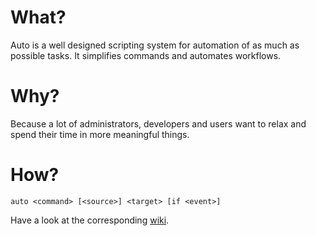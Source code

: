 # What?

Auto is a well designed scripting system for automation of as much as possible tasks. It simplifies commands and automates workflows.

# Why?

Because a lot of administrators, developers and users want to relax and spend their time in more meaningful things.

# How?

    auto <command> [<source>] <target> [if <event>]

Have a look at the corresponding [wiki](https://github.com/proojekte/auto/wiki).
